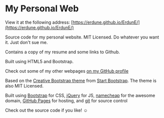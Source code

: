# My Personal Web
View it at the following address: [https://erdune.github.io/ErdunE/](https://erdune.github.io/ErdunE/)

Source code for my personal website. MIT Licensed. Do whatever you want it.
Just don't sue me. 

Contains a copy of my resume and some links to Github.

Built using HTML5 and Bootstrap.

Check out some of my other webpages
[on my GitHub profile](https://github.com/ErdunE/)

Based on the
[Creative Bootstrap theme](http://startbootstrap.com/template-overviews/creative/)
from [Start Bootstrap](http://startbootstrap.com/).
The theme is also MIT Licensed.

Built using [Bootstrap](http://getbootstrap.com/) for CSS,
[jQuery](https://jquery.com/) for JS,
[namecheap](https://www.namecheap.com/) for the awesome domain,
[GitHub Pages](https://pages.github.com/) for hosting, and
[git](https://git-scm.com/) for source control

Check out the source code if you like! ☺

